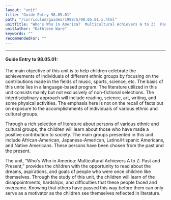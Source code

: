```yaml
---
layout: "unit"
title: "Guide Entry 98.05.01"
path: "/curriculum/guides/1998/5/98.05.01.x.html"
unitTitle: "Who's Who in America?  Multicultural Achievers A to Z:  Past and Present"
unitAuthor: "Kathleen Ware"
keywords: ""
recommendedFor: ""
---
```

<body>
<hr/>
<h4>
Guide Entry to 98.05.01:
</h4>
The main objective of this unit is to help children celebrate the achievements of individuals of different ethnic groups by focusing on the contributions made in the fields of music, sports, science, etc.  The basis of this unite lies in a language-based program.  The literature utilized in this unit consists mainly but not exclusively of non-fictional selections.  The interdisciplinary approach will include reading, science, art, writing, and some physical activities.  The emphasis here is not on the recall of facts but on exposure to the accomplishments of individuals of various ethnic and cultural groups.
<p>
Through a rich selection of literature about persons of various ethnic and cultural groups, the children will learn about those who have made a positive contribution to society.  The main groups presented in this unit include African-American, Japanese-American, Latino/Hispanic Americans, and Native Americans.  These persons have been chosen from the past and the present.
</p>
<p>
The unit, “Who's Who in America:  Multicultural Achievers A to Z:  Past and Present,” provides the children with the opportunity to read about the dreams, aspirations, and goals of people who were once children like themselves.  Through the study of this unit, the children will learn of the disappointments, hardships, and difficulties that these people faced and overcame.  Knowing that others have passed this way before them can only serve as a motivator as the children see themselves reflected in literature.
</p>
</body>